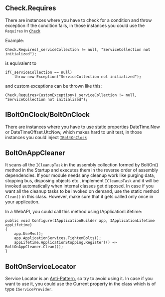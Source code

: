 Check.Requires
--------------
There are instances where you have to check for a condition and throw exception if the condition fails, in those instances you could use the `Requires` in  [`Check`](https://github.com/gokulm/BoltOn/blob/master/src/BoltOn/Utilities/Check.cs)

Example:

    Check.Requires(_serviceCollection != null, "ServiceCollection not initialized"); 

is equivalent to

    if(_serviceCollection == null)
        throw new Exception("ServiceCollection not initialized");

and custom exceptions can be thrown like this:

    Check.Requires<CustomException>(_serviceCollection != null, "ServiceCollection not initialized"); 

IBoltOnClock/BoltOnClock
------------------------
There are instances where you have to use static properties DateTime.Now or DateTimeOffset.UtcNow, which makes hard to unit test, in those instances you could inject [`IBoltOnClock`](https://github.com/gokulm/BoltOn/blob/master/src/BoltOn/Utilities/BoltOnClock.cs)

BoltOnAppCleaner
----------------
It scans all the `ICleanupTask` in the assembly collection formed by BoltOn() method in the Startup and executes them in the reverse order of assembly dependencies. If your module needs any cleanup work like purging data, stopping bus, disposing objects etc., implement `ICleanupTask` and it will be invoked automatically when internal classes get disposed. In case if you want all the cleanup tasks to be invoked on demand, use the static method `Clean()` in this class. However, make sure that it gets called only once in your application.

In a WebAPI, you could call this method using IApplicationLifetime:

    public void Configure(IApplicationBuilder app, IApplicationLifetime appLifetime)
    {
        app.UseMvc();
        app.ApplicationServices.TightenBolts();
        appLifetime.ApplicationStopping.Register(() => BoltOnAppCleaner.Clean());
    }

BoltOnServiceLocator
--------------------
Service Locator is an [Anti-Pattern](https://blog.ploeh.dk/2010/02/03/ServiceLocatorisanAnti-Pattern/), so try to avoid using it. In case if you want to use it, you could use the Current property in the class which is of type `IServiceProvider`.